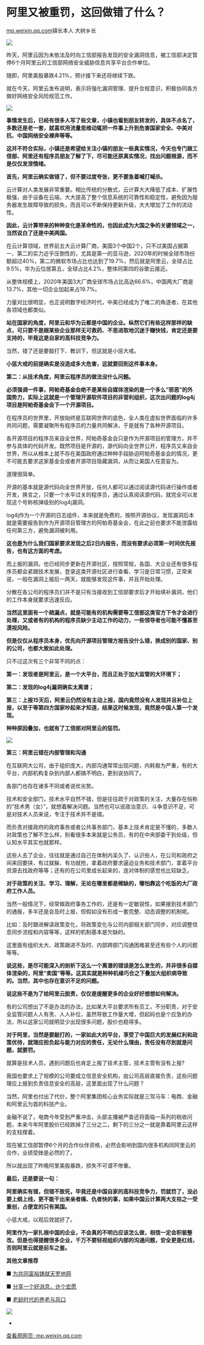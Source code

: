 # 阿里又被重罚，这回做错了什么？

[mp.weixin.qq.com](http://mp.weixin.qq.com/s?__biz=MzIzODMxNzQxNA==&mid=2247486255&idx=1&sn=23b2539850cba83a3a0dc299b03daa08&chksm=e93a7126de4df830f75f198c02e131d26e500e91097d65213b33c07b72bac37c43866a07e499&mpshare=1&scene=1&srcid=1223x53AGFpfv3SANUAWokya&sharer_sharetime=1640268565501&sharer_shareid=b7c991d3cd23094f535ad602a652c37b#rd)镇长本人 大树乡长

![](https://cubox.pro/c/filters:no_upscale()?imageUrl=https%3A%2F%2Fmmbiz.qpic.cn%2Fmmbiz_png%2F1BKWLjSN4HzR4kibWMb3MJdo7Est0NqwDpyE5TxB5UoYZzwaECiaLSRPU8eJaaZM7JiadMTTjwIMiaSrleQ2gmHkyQ%2F640%3Fwx_fmt%3Dpng)

昨天，阿里云因为未依法及时向工信部报告发现的安全漏洞信息，被工信部决定暂停6个月阿里云的工信部网络安全威胁信息共享平台合作单位。

随即，阿里美股暴跌4.21%，预计接下来还将继续下跌。

就在今天，阿里云发布说明，表示将强化漏洞管理、提升合规意识，积极协同各方做好网络安全风险规范工作。

![](https://cubox.pro/c/filters:no_upscale()?imageUrl=https%3A%2F%2Fmmbiz.qpic.cn%2Fmmbiz_png%2F1BKWLjSN4HzR4kibWMb3MJdo7Est0NqwDEBMia7B6micz50rbMH8oFkXWgGk2je3EKtuzDPw0E6icHsBy6rFeXuxAw%2F640%3Fwx_fmt%3Dpng)

**事情发生后，已经有很多人写了些文章，小镇也看到朋友转发的，具体不点名了，多数还是老一套，就喜欢用流量思维动辄把一件事上升到危害国家安全、中美对抗、中国网络安全裸奔等等。**

**这并不符合实际，小镇还是希望给关注小镇的朋友一些真实情况，今天也专门跟工信部、阿里还有程序员朋友了解了下，尽可能还原真实情况，找出问题根源，而不是仅仅发泄情绪。**

**首先，阿里云确实做错了，但不要过度夸张，更不要急着喊打喊杀。**

云计算对人类发展非常重要。相比传统的分散式，云计算大大降低了成本、扩展性极强，由于设备在云端，大大提高了整个信息系统的可靠性和稳定性，避免因为服务器发生故障导致的损失，而且可以不断保持更新升级，大大增加了工作的流动性。

**因此，云计算带来的种种变化是革命性的，也因此成为大国之争的关键领域之一，当然说白了还是中美两国。**

在云计算领域，世界前五大云计算厂商，美国3个中国2个，只不过美国占据第一、第二的实力近乎压倒性的，尤其是第一的亚马逊，2020年的时候全球市场份额超过40%，第二的微软市场占比也达到了19.7%，然后就是阿里云，全球占比9.5%，华为云位居第五，全球占比4.2%，整体同第四的谷歌云接近。

从整体规模上，2020年美国3大厂商全球市场占比高达66.6%，中国两大厂商是13.7%，其他一切企业加起来占19.7%。

力量对比很明显，也正说明数字经济时代，中美已经成为了唯二的角逐者，在其他各领域也都类似。

**站在国家的角度，阿里云和华为云都是中国的企业。纵然它们有些这样那样的缺点，可只要不是跟某些企业那样无可救药、不思进取地沉迷于赚快钱，肯定还是要支持的，毕竟这是自家的高科技竞争力。**

当然，错了还是要敲打下、教训下，但这就是小惩大戒。

**小惩大戒的前提确实是没造成多大危害，这就要回到这件事本身。**

**第二：从技术角度，阿里云程序员的做法没什么问题。**

**必须强调一件事，阿帕奇基金会绝不是某些自媒体渲染的是一个多么“邪恶”的外国势力，实际上这就是一个管理开源软件项目的非营利组织，这次出问题的log4j项目是阿帕奇基金会下一个开源项目。**

在程序员的世界里，开放始终是互联网世界的底色，全人类在虚拟世界面临的许多共同问题，需要凝聚所有程序员的力量共同解决，于是就有了各种开源项目。

各开源项目的程序员来自全世界，阿帕奇基金会只是作为开源项目的管理方，并不参与具体的代码开发。既然项目是开源的，源代码向全世界公开，程序员又来自全世界，所以从根本上就不存在美国政府通过种种手段胁迫阿帕奇基金会的情况，更不可能去要求这家基金会或者开源项目隐藏漏洞，从而让美国人任意妄为。

道理很简单。

开源的基本就是源代码向全世界开放，任何人都可以通过阅读源代码进行操作或者开发，换言之，只要一个水平过关的程序员，通过认真阅读源代码，就完全可以发现这个号称核弹级别的log4j漏洞。

log4j作为一个开源的日志组件，本来就是免费的，按照开源协议，发现漏洞后本就是需要报告到作为开源项目管理方的阿帕奇基金会，在此之前也要求不能泄露给任何第三方，避免漏洞被利用。

**这也是为什么我们国家要求发现之后2日内报告，而没有要求必须第一时间优先报告，也有这方面的考虑。**

而上报的漏洞，也已经同步更新在开源社区，按照常规，各国、大企业还有很多程序员都会紧跟技术发展，登录这类开源社区进行查看、学习是日常习惯，正常来说，一般在漏洞上报后一两天，就能够发现这件事，并且开始处理。

分散在各公司的程序员们并不是只有当接收到工信部要求后才开始填补漏洞，他们的工作本身就要求迅速反应。

**当然这里面有一个疏漏点，就是可能有的机构需要等工信部这类官方下令才会进行处理，又或者有的机构的程序员缺少主动工作的动力，一些领导者也可能不懂甚至漠视风险。**

**但是仅仅从程序员本身，优先向开源项目管理方报告没什么错，换成别的国家、别的公司，也都大致如此处理。**

只不过这次有三个非常不同的点：

**第一：发现者是阿里云，是一个大平台，而且正处于加大监管的大环境下；**

**第二：发现的log4j漏洞确实太离谱；**

**第三：上报15天后，阿里云仍然没有主动上报，国内竟然没有人发现并且补位上报，以至于等第四方国家吵起来才知道，结果这时候发现，竟然是中国人第一个发现。**

**种种原因叠加，也就有了工信部对阿里云的惩罚。**

![](https://cubox.pro/c/filters:no_upscale()?imageUrl=https%3A%2F%2Fmmbiz.qpic.cn%2Fmmbiz_jpg%2F1BKWLjSN4HzR4kibWMb3MJdo7Est0NqwD8NVhy3MrJ4lbcDQKeZibjnAvenOBpcrbB1PL9JHg1zrP84FR7vZSSpA%2F640%3Fwx_fmt%3Djpeg)

**第三：阿里云错在内部管理和沟通**

在互联网大公司，由于组织庞大，内部沟通常常出现问题，内耗极为严重，有的大平台，内部机构复杂到内部人都搞不明白，更别说协同了。

各部门也存在诸多不同或者说优劣势。

技术和安全部门，技术水平自然不错，但是往往疏于对政策的关注，大量存在俗称的“技术男（女）”，就想着解决问题。当然也可以说政治意识、斗争意识不足，可是对技术人员来说，专注于技术并不是错。

而负责对接政府的政府事务或者公共事务部门，基本上技术肯定是不懂的，多数人对政策也了解不怎么样，别看很多本来就是公务员，有的在中央部委干到处级，但认知水平其实也就那样。

这些人去了企业，往往就是通过自己在体制内呆久了、认识些人，在公司和政府之间来回要挟，有过就躲、有功就抢，拿着政府要求逼迫业务和技术部门，拿着平台资源去找政府等等；还有的在公司里成长起来的，连对体制的感觉也比较缺乏。

**对于政策的关注、学习、理解，无论在哪里都是稀缺的，哪怕靠这个吃饭的大厂政府工作人员。**

当然一般情况下，经常做政府事务工作的，还是有一定敏锐性，如果接到技术部门的通报，多半还是会及时上报，但假如没有形成一套完整、动态调整的机制呢。

比如：及时跟进解读政策变化，将政策变化与公司内部相关部门同步，对应调整信息同步流程和内容等等，这样的机制基本是欠缺的。

这里面有组织太大、政策跟进不及时、内部跨部门沟通困难甚至还有些个人的问题等等。

**说这些，是尽可能深入的剖析下这么一个离谱的错误是怎么发生的，并非很多自媒体渲染的，阿里“卖国”等等。这其实就是种种机缘巧合之下叠加大组织病导致的。当然，其中也存在意识不足的问题。**

**说这些不是为了给阿里云脱责，仅仅是提醒更多的企业好好想想如何解决。**

有的公司想出了不是办法的办法，比如某大平台要求所有员工，不分职责，对于安全监管问题人人有责、人人补位，虽然导致工作量大增，但起码也是个应急的办法，所以这家公司就明显少出现很多问题，股价也稳得多。

**对于阿里，当然是要敲打的，一家如此大的平台，享受了中国巨大的发展红利和政策优待，就理应担负起与能力对应的责任，无论什么理由，责任没有尽到就是问题，就要罚。**

就算是技术人员，遇到问题后也肯定上报了技术主管，技术主管有没有上报?

我国也要求上了规模的公司要成立信息安全机构，由公司高层直接负责，这些问题理应上报到负责信息安全的高层，这里面出现了什么问题？

当然，阿里也付出了代价，整个阿里集团核心业务实际就是三驾马车：电商、金融和阿里云为首的科技产业。

金融不说了，电商今年受到严重冲击，头部主播被严查还将面临一系列的税收问题，本来今年阿里股价已经跌掉了三分之二，剩下的三分之一就是靠着阿里云这样的支柱撑着。

现在被工信部暂停6个月的合作伙伴资格，必然会影响到国内很多机构同阿里云的合作，业绩受挫是必然的了。

所以就出现了昨晚阿里美股暴跌，损失不可谓不惨重。

**最后，还是要说一句：**

**阿里确实有错，但错不致死，毕竟还是中国自家的高科技竞争力，罚就罚了，没必要上纲上线，更不能干出来亲者痛、仇者快的事，如果中国云计算两大支柱之一受重创，占便宜的只有美国。**

小惩大戒，以观后效就好了。

**阿里作为一家扎根中国的企业，不会真的不明白应该怎么做，相信一定会积极整改。但是也得提醒很多企业，千万不要轻视组织内部的沟通问题，安全更是红线，否则阿里云就是前车之鉴。**

**其他文章推荐**

■ [为共同富裕铸就天罗地网](http://mp.weixin.qq.com/s?__biz=MzIzODMxNzQxNA==&mid=2247486246&idx=1&sn=d85eae69e3059e64a4a351af44c449f8&chksm=e93a712fde4df8394b117f31ca07cc7bb9077a623712fd75ede442b4370fc4443ac855778999&scene=21#wechat_redirect)

■ [分享一个好消息，许个宏愿](http://mp.weixin.qq.com/s?__biz=MzIzODMxNzQxNA==&mid=2247486235&idx=1&sn=52d16bd32ec25cc402d7e268846a0e45&chksm=e93a7112de4df80452c6ab436dd00ee0fc8e10167751d6c176e1a55f68927534ca5a534f0c3b&scene=21#wechat_redirect)

■ [老龄时代的养老与风口](http://mp.weixin.qq.com/s?__biz=MzIzODMxNzQxNA==&mid=2247484227&idx=1&sn=ec91ea810e8bdf13db3b8fca6ac3d75a&chksm=e93a794ade4df05ce9ed2f3fa5315b978f3032330ca4eb14833f4316b008fe4a9d30e3bb1e28&scene=21#wechat_redirect)

![](https://image.cubox.pro/article/2021101012375172028/54867.jpg)

-

[查看原网页: mp.weixin.qq.com](http://mp.weixin.qq.com/s?__biz=MzIzODMxNzQxNA==&mid=2247486255&idx=1&sn=23b2539850cba83a3a0dc299b03daa08&chksm=e93a7126de4df830f75f198c02e131d26e500e91097d65213b33c07b72bac37c43866a07e499&mpshare=1&scene=1&srcid=1223x53AGFpfv3SANUAWokya&sharer_sharetime=1640268565501&sharer_shareid=b7c991d3cd23094f535ad602a652c37b#rd)